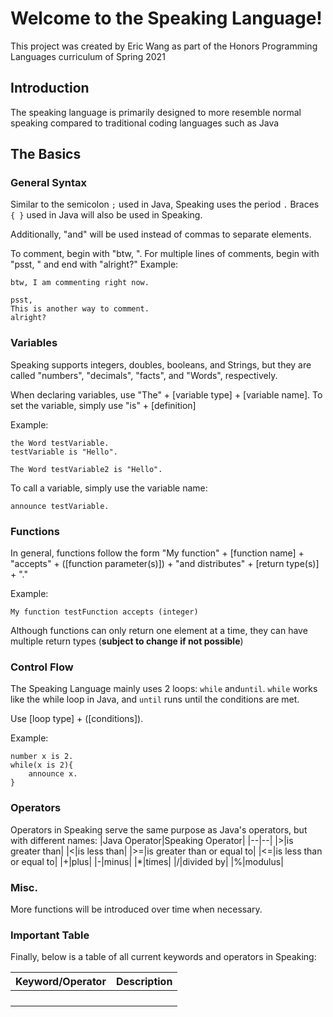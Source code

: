 # Welcome to the Speaking Language!

This project was created by Eric Wang as part of the Honors Programming Languages curriculum of Spring 2021

## Introduction
The speaking language is primarily designed to more resemble normal speaking compared to traditional coding languages such as Java

## The Basics

### General Syntax
Similar to the semicolon `;` used in Java, Speaking uses the period `.`
Braces `{ }` used in Java will also be used in Speaking.

Additionally, "and" will be used instead of commas to separate elements.

To comment, begin with "btw, ".
For multiple lines of comments, begin with "psst, " and end with "alright?"
Example:

```
btw, I am commenting right now.

psst, 
This is another way to comment.
alright?
```
### Variables
Speaking supports integers, doubles, booleans, and Strings, but they are called "numbers", "decimals", "facts", and "Words", respectively.

When declaring variables, use "The" + [variable type] + [variable name]. To set the variable, simply use "is" + [definition]


Example:
```
the Word testVariable.
testVariable is "Hello".

The Word testVariable2 is "Hello".
```
To call a variable, simply use the variable name:

`announce testVariable.`

### Functions
In general, functions follow the form "My function" + [function name] + "accepts" + ([function parameter(s)]) + "and distributes" + [return type(s)] + "."

Example:
```
My function testFunction accepts (integer)
```

Although functions can only return one element at a time, they can have multiple return types (**subject to change if not possible**)



### Control Flow
The Speaking Language mainly uses 2 loops: `while` and`until`.
`while` works like the while loop in Java, and `until` runs until the conditions are met.

Use [loop type] + ([conditions]).

Example: 
```
number x is 2.
while(x is 2){
    announce x.
}
```
### Operators
Operators in Speaking serve the same purpose as Java's operators, but with different names:
|Java Operator|Speaking Operator|
|--|--|
|>|is greater than|
|<|is less than|
|>=|is greater than or equal to|
|<=|is less than or equal to|
|+|plus|
|-|minus|
|*|times|
|/|divided by|
|%|modulus|


### Misc.
More functions will be introduced over time when necessary.

### Important Table
Finally, below is a table of all current keywords and operators in Speaking:

| Keyword/Operator | Description |
|------|-----|
|  |  |
| | |
| | |
| | |
